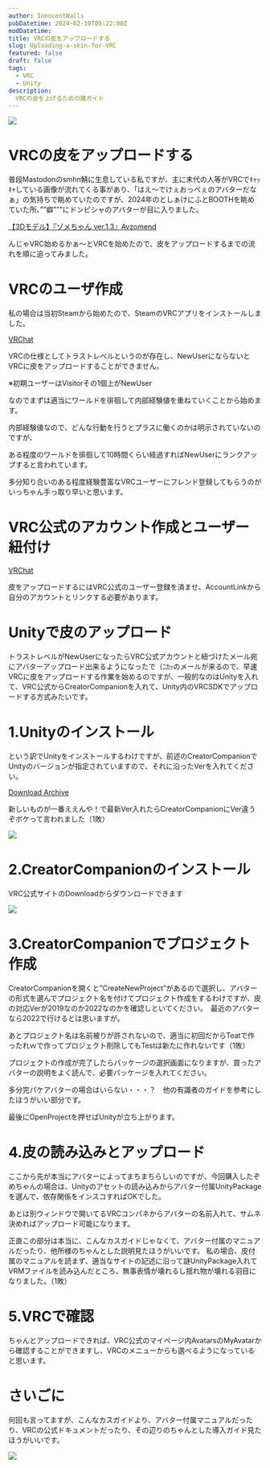 ```yaml
---
author: InnocentWalls
pubDatetime: 2024-02-10T05:22:00Z
modDatetime: 
title: VRCの皮をアップロードする
slug: Uploading-a-skin-for-VRC
featured: false
draft: false
tags:
  - VRC
  - Unity
description:
  VRCの皮を上げるための雑ガイド
---
```


<img src="https://image.weight100kg.dev/VRCkawa%2FVRChat_2024-01-21_09-55-51.423_1920x1080.png">

# VRCの皮をアップロードする

普段Mastodonのsmhn鯖に生息している私ですが、主に末代の人等がVRCでｷｬｯｷｬしている画像が流れてくる事があり、「はえ～でけぇおっぺぇのアバターだなぁ」の気持ちで眺めていたのですが、2024年のとしぁけにふとBOOTHを眺めていた所、””癖”””にドンピシャのアバターが目に入りました。

[【3Dモデル】『ゾメちゃん ver.1.3』Avzomend](https://booth.pm/ja/items/4118550)

んじゃVRC始めるかぁ～とVRCを始めたので、皮をアップロードするまでの流れを順に追ってみました。

# VRCのユーザ作成

私の場合は当初Steamから始めたので、SteamのVRCアプリをインストールしました。

[VRChat](https://store.steampowered.com/app/438100/VRChat/?l=japanese&curator_clanid=4134354)

VRCの仕様としてトラストレベルというのが存在し、NewUserにならないとVRCに皮をアップロードすることができません。

※初期ユーザーはVisitorその1個上がNewUser

なのでまずは適当にワールドを徘徊して内部経験値を重ねていくことから始めます。

内部経験値なので、どんな行動を行うとプラスに働くのかは明示されていないのですが、

ある程度のワールドを徘徊して10時間くらい経過すればNewUserにランクアップすると言われています。

多分知り合いのある程度経験豊富なVRCユーザーにフレンド登録してもらうのがいっちゃん手っ取り早いと思います。

# VRC公式のアカウント作成とユーザー紐付け

[VRChat](https://hello.vrchat.com/)

皮をアップロードするにはVRC公式のユーザー登録を済ませ、AccountLinkから自分のアカウントとリンクする必要があります。

# Unityで皮のアップロード

トラストレベルがNewUserになったらVRC公式アカウントと紐づけたメール宛にアバターアップロード出来るようになったで（ﾆｶｯのメールが来るので、早速VRCに皮をアップロードする作業を始めるのですが、一般的なのはUnityを入れて、VRC公式からCreatorCompanionを入れて、Unity内のVRCSDKでアップロードする方式みたいです。　

# 1.Unityのインストール

という訳でUnityをインストールするわけですが、前述のCreatorCompanionでUnityのバージョンが指定されていますので、それに沿ったVerを入れてください。

[Download Archive](https://unity.com/ja/releases/editor/archive)

新しいものが一番ええんや！で最新Ver入れたらCreatorCompanionにVer違うぞボケって言われました（1敗）

<img src="https://image.weight100kg.dev/VRCkawa%2FUntitled.png">

# 2.CreatorCompanionのインストール

VRC公式サイトのDownloadからダウンロードできます

<img src="https://image.weight100kg.dev/VRCkawa%2FUntitled%201.png">

# 3.CreatorCompanionでプロジェクト作成

CreatorCompanionを開くと”CreateNewProject”があるので選択し、アバターの形式を選んでプロジェクト名を付けてプロジェクト作成をするわけですが、皮の対応Verが2019なのか2022なのかを確認しといてください。　最近のアバターなら2022で行けるとは思いますが。

あとプロジェクト名は名前被りが許されないので、適当に初回だからTeatで作ったれｗで作ってプロジェクト削除してもTestは新たに作れないです（1敗）

プロジェクトの作成が完了したらパッケージの選択画面になりますが、買ったアバターの説明をよく読んで、必要パッケージを入れてください。

多分完パケアバターの場合はいらない・・・？　他の有識者のガイドを参考にしたほうがいい部分です。

最後にOpenProjectを押せばUnityが立ち上がります。

# 4.皮の読み込みとアップロード

ここから先が本当にアバターによってまちまちらしいのですが、今回購入したぞめちゃんの場合は、Unityのアセットの読み込みからアバター付属UnityPackageを選んで、依存関係をインスコすればOKでした。

あとは別ウィンドウで開いてるVRCコンパネからアバターの名前入れて、サムネ決めればアップロード可能になります。

正直この部分は本当に、こんなカスガイドじゃなくて、アバター付属のマニュアルだったり、他所様のちゃんとした説明見たほうがいいです。
私の場合、皮付属のマニュアルを読まず、適当なサイトの記述に沿って謎UnityPackage入れてVRMファイルを読み込んだところ、無事表情が壊れるし揺れ物が壊れる羽目になりました。（1敗）

# 5.VRCで確認

ちゃんとアップロードできれば、VRC公式のマイページ内AvatarsのMyAvatarから確認することができますし、VRCのメニューからも選べるようになっていると思います。

# さいごに

何回も言ってますが、こんなカスガイドより、アバター付属マニュアルだったり、VRCの公式ドキュメントだったり、その辺りのちゃんとした導入ガイド見たほうがいいです。

<img src="https://image.weight100kg.dev/VRCkawa%2FVRChat_2024-02-04_19-12-20.764_3840x2160.jpg">
